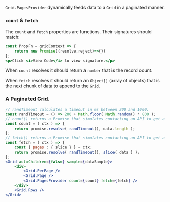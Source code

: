 `Grid.PagesProvider` dynamically feeds data to a `Grid` in a paginated manner.

### `count` & `fetch`  

The `count` and `fetch` properties are functions.  Their signatures should match:  
```jsx
const PropFn = gridContext => {
    return new Promise((resolve,reject)=>{})
};
<p>Click <i>View Code</i> to view signature.</p>
```

When `count` resolves it should return a `number` that is the record count.  

When `fetch` resolves it should return an `Object[]` (array of objects) that is the next chunk of data to append to the `Grid`.  

### A Paginated Grid.
```jsx
// randTimeout calculates a timeout in ms between 200 and 1000.
const randTimeout = () => 200 + Math.floor( Math.random() * 800 );
// count() returns a Promise that simulates contacting an API to get a record count.
const count = ( ctx ) => {
    return promise.resolve( randTimeout(), data.length );
};
// fetch() returns a Promise that simulates contacting an API to get a page of data.
const fetch = ( ctx ) => {
    const { pages : { slice } } = ctx;
    return promise.resolve( randTimeout(), slice( data ) );
};
<Grid autoChildren={false} sample={dataSample}>
    <div>
        <Grid.PerPage />
        <Grid.Page />
        <Grid.PagesProvider count={count} fetch={fetch} />
    </div>
    <Grid.Rows />
</Grid>
```

